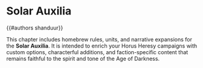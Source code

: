 # Solar Auxilia

{{#authors shanduur}}

This chapter includes homebrew rules, units, and narrative expansions for the **Solar Auxilia**. It is intended to enrich your Horus Heresy campaigns with custom options, characterful additions, and faction-specific content that remains faithful to the spirit and tone of the Age of Darkness.

